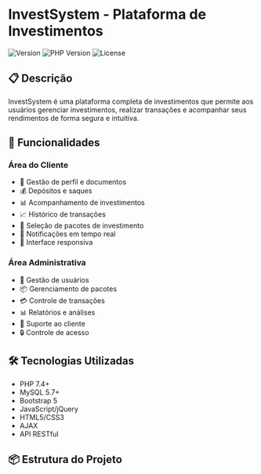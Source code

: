 # InvestSystem - Plataforma de Investimentos

![Version](https://img.shields.io/badge/version-1.0.0-blue.svg)
![PHP Version](https://img.shields.io/badge/php-%3E%3D7.4-blue)
![License](https://img.shields.io/badge/license-MIT-green.svg)

## 📋 Descrição

InvestSystem é uma plataforma completa de investimentos que permite aos usuários gerenciar investimentos, realizar transações e acompanhar seus rendimentos de forma segura e intuitiva.

## 🚀 Funcionalidades

### Área do Cliente
- 👤 Gestão de perfil e documentos
- 💰 Depósitos e saques
- 📊 Acompanhamento de investimentos
- 📈 Histórico de transações
- 🎯 Seleção de pacotes de investimento
- 🔔 Notificações em tempo real
- 📱 Interface responsiva

### Área Administrativa
- 👥 Gestão de usuários
- 📦 Gerenciamento de pacotes
- 💳 Controle de transações
- 📊 Relatórios e análises
- 🎫 Suporte ao cliente
- 🔒 Controle de acesso

## 🛠️ Tecnologias Utilizadas

- PHP 7.4+
- MySQL 5.7+
- Bootstrap 5
- JavaScript/jQuery
- HTML5/CSS3
- AJAX
- API RESTful

## 📦 Estrutura do Projeto

